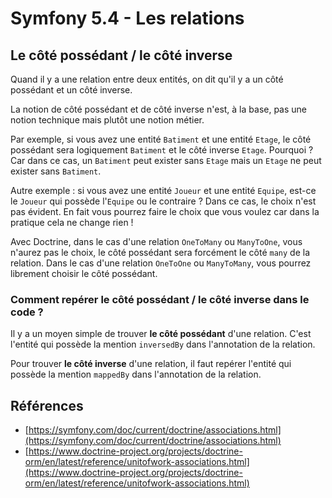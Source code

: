 # Symfony 5.4 - Les relations

## Le côté possédant / le côté inverse

Quand il y a une relation entre deux entités, on dit qu'il y a un côté possédant et un côté inverse.

La notion de côté possédant et de côté inverse n'est, à la base, pas une notion technique mais plutôt une notion métier.

Par exemple, si vous avez une entité `Batiment` et une entité `Etage`, le côté possédant sera logiquement `Batiment` et le côté inverse `Etage`.
Pourquoi ? Car dans ce cas, un `Batiment` peut exister sans `Etage` mais un `Etage` ne peut exister sans `Batiment`.

Autre exemple : si vous avez une entité `Joueur` et une entité `Equipe`, est-ce le `Joueur` qui possède l'`Equipe` ou le contraire ? Dans ce cas, le choix n'est pas évident. En fait vous pourrez faire le choix que vous voulez car dans la pratique cela ne change rien !

Avec Doctrine, dans le cas d'une relation `OneToMany` ou `ManyToOne`, vous n'aurez pas le choix, le côté possédant sera forcément le côté `many` de la relation.
Dans le cas d'une relation `OneToOne` ou `ManyToMany`, vous pourrez librement choisir le côté possédant.

### Comment repérer le côté possédant / le côté inverse dans le code ?

Il y a un moyen simple de trouver **le côté possédant** d'une relation.
C'est l'entité qui possède la mention `inversedBy` dans l'annotation de la relation.

Pour trouver **le côté inverse** d'une relation, il faut repérer l'entité qui possède la mention `mappedBy` dans l'annotation de la relation.

## Références

- [https://symfony.com/doc/current/doctrine/associations.html](https://symfony.com/doc/current/doctrine/associations.html)
- [https://www.doctrine-project.org/projects/doctrine-orm/en/latest/reference/unitofwork-associations.html](https://www.doctrine-project.org/projects/doctrine-orm/en/latest/reference/unitofwork-associations.html)

